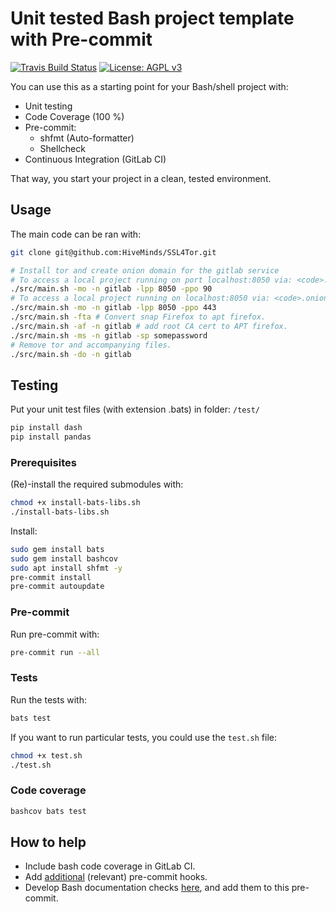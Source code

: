 # Unit tested Bash project template with Pre-commit

[![Travis Build Status](https://img.shields.io/travis/a-t-0/shell_unit_testing_template.svg)](https://travis-ci.org/a-t-0/shell_unit_testing_template)
[![License: AGPL v3](https://img.shields.io/badge/License-AGPL_v3-blue.svg)](https://www.gnu.org/licenses/agpl-3.0)

You can use this as a starting point for your Bash/shell project with:

- Unit testing
- Code Coverage (100 %)
- Pre-commit:
  - shfmt (Auto-formatter)
  - Shellcheck
- Continuous Integration (GitLab CI)

That way, you start your project in a clean, tested environment.

## Usage

The main code can be ran with:

```sh
git clone git@github.com:HiveMinds/SSL4Tor.git

# Install tor and create onion domain for the gitlab service
# To access a local project running on port localhost:8050 via: <code>.onion:90
./src/main.sh -mo -n gitlab -lpp 8050 -ppo 90
# To access a local project running on localhost:8050 via: <code>.onion:443
./src/main.sh -mo -n gitlab -lpp 8050 -ppo 443
./src/main.sh -fta # Convert snap Firefox to apt firefox.
./src/main.sh -af -n gitlab # add root CA cert to APT firefox.
./src/main.sh -ms -n gitlab -sp somepassword
# Remove tor and accompanying files.
./src/main.sh -do -n gitlab
```

## Testing

Put your unit test files (with extension .bats) in folder: `/test/`

```bash
pip install dash
pip install pandas
```

### Prerequisites

(Re)-install the required submodules with:

```sh
chmod +x install-bats-libs.sh
./install-bats-libs.sh
```

Install:

```sh
sudo gem install bats
sudo gem install bashcov
sudo apt install shfmt -y
pre-commit install
pre-commit autoupdate
```

### Pre-commit

Run pre-commit with:

```sh
pre-commit run --all
```

### Tests

Run the tests with:

```sh
bats test
```

If you want to run particular tests, you could use the `test.sh` file:

```sh
chmod +x test.sh
./test.sh
```

### Code coverage

```sh
bashcov bats test
```

## How to help

- Include bash code coverage in GitLab CI.
- Add [additional](https://pre-commit.com/hooks.html) (relevant) pre-commit hooks.
- Develop Bash documentation checks
  [here](https://github.com/TruCol/checkstyle-for-bash), and add them to this
  pre-commit.
